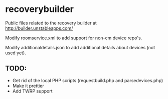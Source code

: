 recoverybuilder
===============

Public files related to the recovery builder at http://builder.unstableapps.com/

Modify roomservice.xml to add support for non-cm device repo's.

Modify additionaldetails.json to add additional details about devices (not used yet).


TODO: 
-----
+ Get rid of the local PHP scripts (requestbuild.php and parsedevices.php)
+ Make it prettier
+ Add TWRP support
